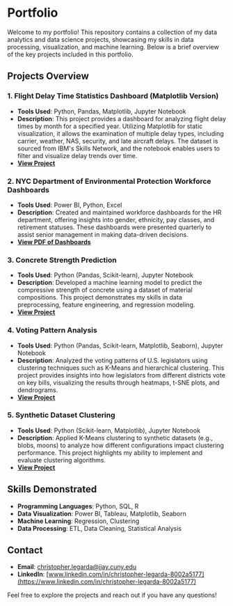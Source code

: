 # Portfolio

Welcome to my portfolio! This repository contains a collection of my data analytics and data science projects, showcasing my skills in data processing, visualization, and machine learning. Below is a brief overview of the key projects included in this portfolio.

## Projects Overview

### 1. **Flight Delay Time Statistics Dashboard (Matplotlib Version)**
   - **Tools Used**: Python, Pandas, Matplotlib, Jupyter Notebook
   - **Description**: This project provides a dashboard for analyzing flight delay times by month for a specified year. Utilizing Matplotlib for static visualization, it allows the examination of multiple delay types, including carrier, weather, NAS, security, and late aircraft delays. The dataset is sourced from IBM's Skills Network, and the notebook enables users to filter and visualize delay trends over time.
   - **[View Project](./flight_delay_analysis_matplotlib.ipynb)**

### 2. **NYC Department of Environmental Protection Workforce Dashboards**
   - **Tools Used**: Power BI, Python, Excel
   - **Description**: Created and maintained workforce dashboards for the HR department, offering insights into gender, ethnicity, pay classes, and retirement statuses. These dashboards were presented quarterly to assist senior management in making data-driven decisions.
   - **[View PDF of Dashboards](./HR_performance_dashboard/NYC_DEP_Workforce_Analytics.pdf)**

### 3. **Concrete Strength Prediction**
   - **Tools Used**: Python (Pandas, Scikit-learn), Jupyter Notebook
   - **Description**: Developed a machine learning model to predict the compressive strength of concrete using a dataset of material compositions. This project demonstrates my skills in data preprocessing, feature engineering, and regression modeling.
   - **[View Project](./concrete_project/concrete_compressive_strength_prediction.ipynb)**

### 4. **Voting Pattern Analysis**
   - **Tools Used**: Python (Pandas, Scikit-learn, Matplotlib, Seaborn), Jupyter Notebook
   - **Description**: Analyzed the voting patterns of U.S. legislators using clustering techniques such as K-Means and hierarchical clustering. This project provides insights into how legislators from different districts vote on key bills, visualizing the results through heatmaps, t-SNE plots, and dendrograms.
   - **[View Project](./voting_analysis_project/voting_analysis.ipynb)**

### 5. **Synthetic Dataset Clustering**
   - **Tools Used**: Python (Scikit-learn, Matplotlib), Jupyter Notebook
   - **Description**: Applied K-Means clustering to synthetic datasets (e.g., blobs, moons) to analyze how different configurations impact clustering performance. This project highlights my ability to implement and evaluate clustering algorithms.
   - **[View Project](./synthetic_clustering_project/synthetic_clustering_analysis.ipynb)**

## Skills Demonstrated
- **Programming Languages**: Python, SQL, R
- **Data Visualization**: Power BI, Tableau, Matplotlib, Seaborn
- **Machine Learning**: Regression, Clustering
- **Data Processing**: ETL, Data Cleaning, Statistical Analysis

## Contact
- **Email**: [christopher.legarda@jjay.cuny.edu](mailto:christopher.legarda@jjay.cuny.edu)
- **LinkedIn**: [www.linkedin.com/in/christopher-legarda-8002a5177](https://www.linkedin.com/in/christopher-legarda-8002a5177)

Feel free to explore the projects and reach out if you have any questions!
